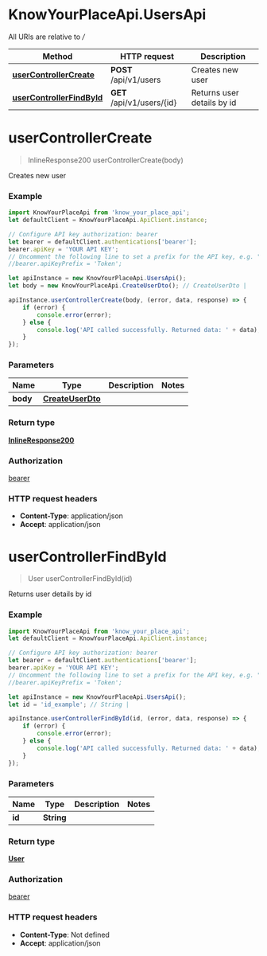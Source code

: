 # KnowYourPlaceApi.UsersApi

All URIs are relative to _/_

| Method                                                           | HTTP request               | Description                |
| ---------------------------------------------------------------- | -------------------------- | -------------------------- |
| [**userControllerCreate**](UsersApi.md#userControllerCreate)     | **POST** /api/v1/users     | Creates new user           |
| [**userControllerFindById**](UsersApi.md#userControllerFindById) | **GET** /api/v1/users/{id} | Returns user details by id |

<a name="userControllerCreate"></a>

# **userControllerCreate**

> InlineResponse200 userControllerCreate(body)

Creates new user

### Example

```javascript
import KnowYourPlaceApi from 'know_your_place_api';
let defaultClient = KnowYourPlaceApi.ApiClient.instance;

// Configure API key authorization: bearer
let bearer = defaultClient.authentications['bearer'];
bearer.apiKey = 'YOUR API KEY';
// Uncomment the following line to set a prefix for the API key, e.g. "Token" (defaults to null)
//bearer.apiKeyPrefix = 'Token';

let apiInstance = new KnowYourPlaceApi.UsersApi();
let body = new KnowYourPlaceApi.CreateUserDto(); // CreateUserDto |

apiInstance.userControllerCreate(body, (error, data, response) => {
	if (error) {
		console.error(error);
	} else {
		console.log('API called successfully. Returned data: ' + data);
	}
});
```

### Parameters

| Name     | Type                                  | Description | Notes |
| -------- | ------------------------------------- | ----------- | ----- |
| **body** | [**CreateUserDto**](CreateUserDto.md) |             |

### Return type

[**InlineResponse200**](InlineResponse200.md)

### Authorization

[bearer](../README.md#bearer)

### HTTP request headers

- **Content-Type**: application/json
- **Accept**: application/json

<a name="userControllerFindById"></a>

# **userControllerFindById**

> User userControllerFindById(id)

Returns user details by id

### Example

```javascript
import KnowYourPlaceApi from 'know_your_place_api';
let defaultClient = KnowYourPlaceApi.ApiClient.instance;

// Configure API key authorization: bearer
let bearer = defaultClient.authentications['bearer'];
bearer.apiKey = 'YOUR API KEY';
// Uncomment the following line to set a prefix for the API key, e.g. "Token" (defaults to null)
//bearer.apiKeyPrefix = 'Token';

let apiInstance = new KnowYourPlaceApi.UsersApi();
let id = 'id_example'; // String |

apiInstance.userControllerFindById(id, (error, data, response) => {
	if (error) {
		console.error(error);
	} else {
		console.log('API called successfully. Returned data: ' + data);
	}
});
```

### Parameters

| Name   | Type       | Description | Notes |
| ------ | ---------- | ----------- | ----- |
| **id** | **String** |             |

### Return type

[**User**](User.md)

### Authorization

[bearer](../README.md#bearer)

### HTTP request headers

- **Content-Type**: Not defined
- **Accept**: application/json
